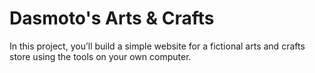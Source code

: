 # Dasmoto's Arts & Crafts

In this project, you’ll build a simple website for a fictional arts and crafts store using the tools on your own computer.
